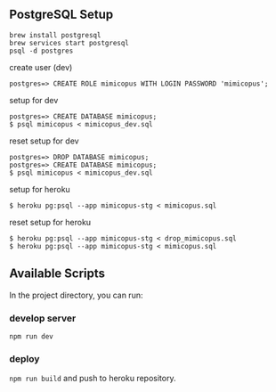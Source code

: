 ## PostgreSQL Setup

```
brew install postgresql
brew services start postgresql
psql -d postgres
```

create user (dev)
```
postgres=> CREATE ROLE mimicopus WITH LOGIN PASSWORD 'mimicopus';
```

setup for dev
```
postgres=> CREATE DATABASE mimicopus;
$ psql mimicopus < mimicopus_dev.sql
```

reset setup for dev
```
postgres=> DROP DATABASE mimicopus;
postgres=> CREATE DATABASE mimicopus;
$ psql mimicopus < mimicopus_dev.sql
```

setup for heroku
```
$ heroku pg:psql --app mimicopus-stg < mimicopus.sql
```

reset setup for heroku
```
$ heroku pg:psql --app mimicopus-stg < drop_mimicopus.sql
$ heroku pg:psql --app mimicopus-stg < mimicopus.sql
```

## Available Scripts

In the project directory, you can run:

### develop server
`npm run dev`

### deploy
`npm run build` and push to heroku repository.
